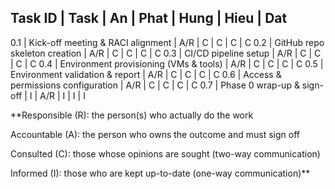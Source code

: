 Task ID | Task                                    | An   | Phat | Hung | Hieu | Dat
------------------------------------------------------------------------------------
0.1     | Kick-off meeting & RACI alignment       | A/R  | C    | C    | C    | C
0.2     | GitHub repo skeleton creation           | A/R  | C    | C    | C    | C
0.3     | CI/CD pipeline setup                    | A/R  | C    | C    | C    | C
0.4     | Environment provisioning (VMs & tools)  | A/R  | C    | C    | C    | C
0.5     | Environment validation & report         | A/R  | C    | C    | C    | C
0.6     | Access & permissions configuration      | A/R  | C    | C    | C    | C
0.7     | Phase 0 wrap-up & sign-off              | I    | A/R  | I    | I    | I



**Responsible (R): the person(s) who actually do the work

Accountable (A): the person who owns the outcome and must sign off

Consulted (C): those whose opinions are sought (two-way communication)

Informed (I): those who are kept up-to-date (one-way communication)**
